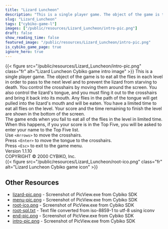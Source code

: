 ```yaml
---
title: "Lizard Luncheon"
description: "This is a single player game. The object of the game is to eat all the flies in each level in order to pass to the next level and to prevent the lizard from starving to death. You control the crosshairs by moving them around the screen. You also control the lizard's tongue, and y..."
slug: "Lizard_Luncheon"
tags: ["cybiko-game-l"]
images: ["/public/resources/Lizard_Luncheon/intro-pic.png"]
draft: false
show_reading_time: false
featured_image: "/public/resources/Lizard_Luncheon/intro-pic.png"
is_cybiko_game_page: true
ignore_hero: true
---
```

{{< figure src="/public/resources/Lizard_Luncheon/intro-pic.png" class="fr" alt="Lizard Luncheon Cybiko game intro image" >}}
This is a single player game. The object of the game is to eat all the flies in each level in order to pass to the next level and to prevent the lizard from starving to death. You control the crosshairs by moving them around the screen. You also control the lizard's tongue, and you must fling it out to the crosshairs and bring it back into its mouth. Any flies in the path of the tongue will get pulled into the lizard's mouth and will be eaten.  You have a limited time to eat all flies on the level. Your score and the time remaining to finish the level are shown in the bottom of the screen. \
The game ends when you fail to eat all of the flies in the level in limited time. When this happens, if you your score is in the Top Five, you will be asked to enter your name to the Top Five list. \
Use `<Arrows>`  to move the crosshairs. \
Press `<Enter>`  to move the tongue to the crosshairs. \
Press `<Esc>`  to exit to the game menu. \
Version 1.1.10 \
COPYRIGHT © 2000 CYBIKO, Inc. \
 {{< figure src="/public/resources/Lizard_Luncheon/root-ico.png" class="fr" alt="Lizard Luncheon Cybiko game icon" >}}

## Other Resources
* [lizard-pic.png](/public/resources/Lizard_Luncheon/lizard-pic.png) - Screenshot of PicView.exe from Cybiko SDK
* [menu-pic.png](/public/resources/Lizard_Luncheon/menu-pic.png) - Screenshot of PicView.exe from Cybiko SDK
* [root-ico.png](/public/resources/Lizard_Luncheon/root-ico.png) - Screenshot of PicView.exe from Cybiko SDK
* [root-spl.txt](/public/resources/Lizard_Luncheon/root-spl.txt) - Text file converted from iso-8859-1 to utf-8 using iconv
* [end-pic.png](/public/resources/Lizard_Luncheon/end-pic.png) - Screenshot of PicView.exe from Cybiko SDK
* [intro-pic.png](/public/resources/Lizard_Luncheon/intro-pic.png) - Screenshot of PicView.exe from Cybiko SDK
